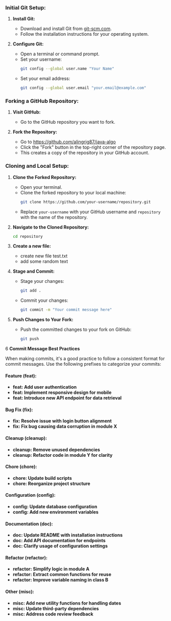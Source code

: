 ### Initial Git Setup:

1. **Install Git:**

   - Download and install Git from [git-scm.com](https://git-scm.com/).
   - Follow the installation instructions for your operating system.

2. **Configure Git:**
   - Open a terminal or command prompt.
   - Set your username:
     ```bash
     git config --global user.name "Your Name"
     ```
   - Set your email address:
     ```bash
     git config --global user.email "your.email@example.com"
     ```

### Forking a GitHub Repository:

1. **Visit GitHub:**

   - Go to the GitHub repository you want to fork.

2. **Fork the Repository:**
   - Go to https://github.com/alingrig87/java-algo
   - Click the "Fork" button in the top-right corner of the repository page.
   - This creates a copy of the repository in your GitHub account.

### Cloning and Local Setup:

1. **Clone the Forked Repository:**

   - Open your terminal.
   - Clone the forked repository to your local machine:
     ```bash
     git clone https://github.com/your-username/repository.git
     ```
   - Replace `your-username` with your GitHub username and `repository` with the name of the repository.

2. **Navigate to the Cloned Repository:**

   ```bash
   cd repository
   ```

3. **Create a new file:**

   - create new file test.txt
   - add some random text

4. **Stage and Commit:**

   - Stage your changes:
     ```bash
     git add .
     ```
   - Commit your changes:
     ```bash
     git commit -m "Your commit message here"
     ```

5. **Push Changes to Your Fork:**
   - Push the committed changes to your fork on GitHub:
     ```bash
     git push
     ```

6 **Commit Message Best Practices**

When making commits, it's a good practice to follow a consistent format for commit messages. Use the following prefixes to categorize your commits:

#### Feature (feat):

- **feat: Add user authentication**
- **feat: Implement responsive design for mobile**
- **feat: Introduce new API endpoint for data retrieval**

#### Bug Fix (fix):

- **fix: Resolve issue with login button alignment**
- **fix: Fix bug causing data corruption in module X**

#### Cleanup (cleanup):

- **cleanup: Remove unused dependencies**
- **cleanup: Refactor code in module Y for clarity**

#### Chore (chore):

- **chore: Update build scripts**
- **chore: Reorganize project structure**

#### Configuration (config):

- **config: Update database configuration**
- **config: Add new environment variables**

#### Documentation (doc):

- **doc: Update README with installation instructions**
- **doc: Add API documentation for endpoints**
- **doc: Clarify usage of configuration settings**

#### Refactor (refactor):

- **refactor: Simplify logic in module A**
- **refactor: Extract common functions for reuse**
- **refactor: Improve variable naming in class B**

#### Other (misc):

- **misc: Add new utility functions for handling dates**
- **misc: Update third-party dependencies**
- **misc: Address code review feedback**
